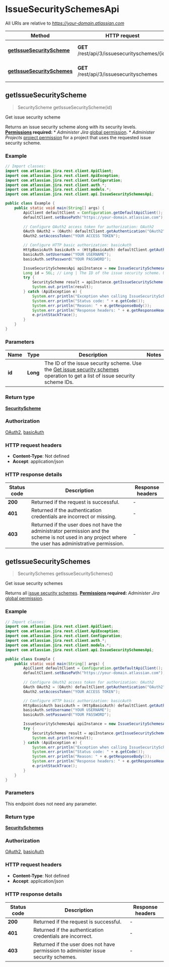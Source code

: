 # IssueSecuritySchemesApi

All URIs are relative to *https://your-domain.atlassian.com*

Method | HTTP request | Description
------------- | ------------- | -------------
[**getIssueSecurityScheme**](IssueSecuritySchemesApi.md#getIssueSecurityScheme) | **GET** /rest/api/3/issuesecurityschemes/{id} | Get issue security scheme
[**getIssueSecuritySchemes**](IssueSecuritySchemesApi.md#getIssueSecuritySchemes) | **GET** /rest/api/3/issuesecurityschemes | Get issue security schemes



## getIssueSecurityScheme

> SecurityScheme getIssueSecurityScheme(id)

Get issue security scheme

Returns an issue security scheme along with its security levels.  **[Permissions](#permissions) required:**   *  *Administer Jira* [global permission](https://confluence.atlassian.com/x/x4dKLg).  *  *Administer Projects* [project permission](https://confluence.atlassian.com/x/yodKLg) for a project that uses the requested issue security scheme.

### Example

```java
// Import classes:
import com.atlassian.jira.rest.client.ApiClient;
import com.atlassian.jira.rest.client.ApiException;
import com.atlassian.jira.rest.client.Configuration;
import com.atlassian.jira.rest.client.auth.*;
import com.atlassian.jira.rest.client.models.*;
import com.atlassian.jira.rest.client.api.IssueSecuritySchemesApi;

public class Example {
    public static void main(String[] args) {
        ApiClient defaultClient = Configuration.getDefaultApiClient();
        defaultClient.setBasePath("https://your-domain.atlassian.com");
        
        // Configure OAuth2 access token for authorization: OAuth2
        OAuth OAuth2 = (OAuth) defaultClient.getAuthentication("OAuth2");
        OAuth2.setAccessToken("YOUR ACCESS TOKEN");

        // Configure HTTP basic authorization: basicAuth
        HttpBasicAuth basicAuth = (HttpBasicAuth) defaultClient.getAuthentication("basicAuth");
        basicAuth.setUsername("YOUR USERNAME");
        basicAuth.setPassword("YOUR PASSWORD");

        IssueSecuritySchemesApi apiInstance = new IssueSecuritySchemesApi(defaultClient);
        Long id = 56L; // Long | The ID of the issue security scheme. Use the [Get issue security schemes](#api-rest-api-3-issuesecurityschemes-get) operation to get a list of issue security scheme IDs.
        try {
            SecurityScheme result = apiInstance.getIssueSecurityScheme(id);
            System.out.println(result);
        } catch (ApiException e) {
            System.err.println("Exception when calling IssueSecuritySchemesApi#getIssueSecurityScheme");
            System.err.println("Status code: " + e.getCode());
            System.err.println("Reason: " + e.getResponseBody());
            System.err.println("Response headers: " + e.getResponseHeaders());
            e.printStackTrace();
        }
    }
}
```

### Parameters


Name | Type | Description  | Notes
------------- | ------------- | ------------- | -------------
 **id** | **Long**| The ID of the issue security scheme. Use the [Get issue security schemes](#api-rest-api-3-issuesecurityschemes-get) operation to get a list of issue security scheme IDs. |

### Return type

[**SecurityScheme**](SecurityScheme.md)

### Authorization

[OAuth2](../README.md#OAuth2), [basicAuth](../README.md#basicAuth)

### HTTP request headers

- **Content-Type**: Not defined
- **Accept**: application/json

### HTTP response details
| Status code | Description | Response headers |
|-------------|-------------|------------------|
| **200** | Returned if the request is successful. |  -  |
| **401** | Returned if the authentication credentials are incorrect or missing. |  -  |
| **403** | Returned if the user does not have the administrator permission and the scheme is not used in any project where the user has administrative permission. |  -  |


## getIssueSecuritySchemes

> SecuritySchemes getIssueSecuritySchemes()

Get issue security schemes

Returns all [issue security schemes](https://confluence.atlassian.com/x/J4lKLg).  **[Permissions](#permissions) required:** *Administer Jira* [global permission](https://confluence.atlassian.com/x/x4dKLg).

### Example

```java
// Import classes:
import com.atlassian.jira.rest.client.ApiClient;
import com.atlassian.jira.rest.client.ApiException;
import com.atlassian.jira.rest.client.Configuration;
import com.atlassian.jira.rest.client.auth.*;
import com.atlassian.jira.rest.client.models.*;
import com.atlassian.jira.rest.client.api.IssueSecuritySchemesApi;

public class Example {
    public static void main(String[] args) {
        ApiClient defaultClient = Configuration.getDefaultApiClient();
        defaultClient.setBasePath("https://your-domain.atlassian.com");
        
        // Configure OAuth2 access token for authorization: OAuth2
        OAuth OAuth2 = (OAuth) defaultClient.getAuthentication("OAuth2");
        OAuth2.setAccessToken("YOUR ACCESS TOKEN");

        // Configure HTTP basic authorization: basicAuth
        HttpBasicAuth basicAuth = (HttpBasicAuth) defaultClient.getAuthentication("basicAuth");
        basicAuth.setUsername("YOUR USERNAME");
        basicAuth.setPassword("YOUR PASSWORD");

        IssueSecuritySchemesApi apiInstance = new IssueSecuritySchemesApi(defaultClient);
        try {
            SecuritySchemes result = apiInstance.getIssueSecuritySchemes();
            System.out.println(result);
        } catch (ApiException e) {
            System.err.println("Exception when calling IssueSecuritySchemesApi#getIssueSecuritySchemes");
            System.err.println("Status code: " + e.getCode());
            System.err.println("Reason: " + e.getResponseBody());
            System.err.println("Response headers: " + e.getResponseHeaders());
            e.printStackTrace();
        }
    }
}
```

### Parameters

This endpoint does not need any parameter.

### Return type

[**SecuritySchemes**](SecuritySchemes.md)

### Authorization

[OAuth2](../README.md#OAuth2), [basicAuth](../README.md#basicAuth)

### HTTP request headers

- **Content-Type**: Not defined
- **Accept**: application/json

### HTTP response details
| Status code | Description | Response headers |
|-------------|-------------|------------------|
| **200** | Returned if the request is successful. |  -  |
| **401** | Returned if the authentication credentials are incorrect. |  -  |
| **403** | Returned if the user does not have permission to administer issue security schemes. |  -  |

